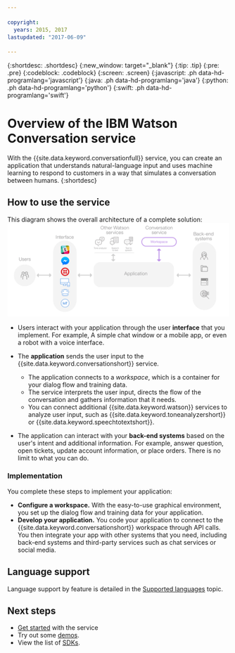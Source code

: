 ```yaml
---

copyright:
  years: 2015, 2017
lastupdated: "2017-06-09"

---
```


{:shortdesc: .shortdesc}
{:new_window: target="_blank"}
{:tip: .tip}
{:pre: .pre}
{:codeblock: .codeblock}
{:screen: .screen}
{:javascript: .ph data-hd-programlang='javascript'}
{:java: .ph data-hd-programlang='java'}
{:python: .ph data-hd-programlang='python'}
{:swift: .ph data-hd-programlang='swift'}

# Overview of the IBM Watson Conversation service

With the {{site.data.keyword.conversationfull}} service, you can create an application that understands natural-language input and uses machine learning to respond to customers in a way that simulates a conversation between humans.
{:shortdesc}

## How to use the service

This diagram shows the overall architecture of a complete solution:![Flow diagram of the service](images/conversation_arch_overview.png)

- Users interact with your application through the user **interface** that you implement. For example, A simple chat window or a mobile app, or even a robot with a voice interface.

- The **application** sends the user input to the {{site.data.keyword.conversationshort}} service.
    - The application connects to a *workspace*, which is a container for your dialog flow and training data.
    - The service interprets the user input, directs the flow of the conversation and gathers information that it needs.
    - You can connect additional {{site.data.keyword.watson}} services to analyze user input, such as {{site.data.keyword.toneanalyzershort}} or {{site.data.keyword.speechtotextshort}}.

- The application can interact with your **back-end systems** based on the user's intent and additional information. For example, answer question, open tickets, update account information, or place orders. There is no limit to what you can do.

### Implementation

You complete these steps to implement your application:

- **Configure a workspace.** With the easy-to-use graphical environment, you set up the dialog flow and training data for your application.
- **Develop your application.** You code your application to connect to the {{site.data.keyword.conversationshort}} workspace through API calls. You then integrate your app with other systems that you need, including back-end systems and third-party services such as chat services or social media.

## Language support

Language support by feature is detailed in the [Supported languages](lang-support.html) topic.

## Next steps

* [Get started](getting-started.html) with the service
* Try out some [demos](sample-applications.html).
* View the list of [SDKs](../../developer-tools.html).
